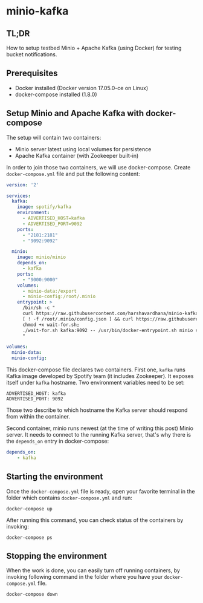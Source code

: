 # minio-kafka

## TL;DR
How to setup testbed Minio + Apache Kafka (using Docker) for testing bucket notifications.

## Prerequisites
- Docker installed (Docker version 17.05.0-ce on Linux)
- docker-compose installed (1.8.0)

## Setup Minio and Apache Kafka with docker-compose
The setup will contain two containers:

- Minio server latest using local volumes for persistence
- Apache Kafka container (with Zookeeper built-in)

In order to join those two containers, we will use docker-compose. Create `docker-compose.yml` file and put the following content:

```yml
version: '2'

services:
  kafka:
    image: spotify/kafka
    environment:
      - ADVERTISED_HOST=kafka
      - ADVERTISED_PORT=9092
    ports:
      - "2181:2181"
      - "9092:9092"

  minio:
    image: minio/minio
    depends_on:
      - kafka
    ports:
      - "9000:9000"
    volumes:
      - minio-data:/export
      - minio-config:/root/.minio
    entrypoint: >
      /bin/sh -c "
      curl https://raw.githubusercontent.com/harshavardhana/minio-kafka/master/wait-for.sh -o wait-for.sh;
      [ ! -f /root/.minio/config.json ] && curl https://raw.githubusercontent.com/harshavardhana/minio-kafka/master/config.json -o /root/.minio/config.json;
      chmod +x wait-for.sh;
      ./wait-for.sh kafka:9092 -- /usr/bin/docker-entrypoint.sh minio server /export;
      "

volumes:
  minio-data:
  minio-config:
```

This docker-compose file declares two containers. First one, `kafka` runs Kafka image developed by Spotify team (it includes Zookeeper). It exposes itself under `kafka` hostname. Two environment variables need to be set:

```
ADVERTISED_HOST: kafka
ADVERTISED_PORT: 9092
```

Those two describe to which hostname the Kafka server should respond from within the container.

Second container, minio runs newest (at the time of writing this post) Minio server. It needs to connect to the running Kafka server, that's why there is the `depends_on` entry in docker-compose:

```yml
depends_on:
    - kafka
```

## Starting the environment
Once the `docker-compose.yml` file is ready, open your favorite terminal in the folder which contains `docker-compose.yml` and run:
```
docker-compose up
```

After running this command, you can check status of the containers by invoking:
```
docker-compose ps
```

## Stopping the environment
When the work is done, you can easily turn off running containers, by invoking following command in the folder where you have your `docker-compose.yml` file.
```
docker-compose down
```
